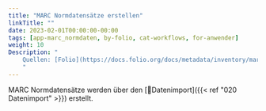 ```yaml
---
title: "MARC Normdatensätze erstellen"
linkTitle: ""
date: 2023-02-01T00:00:00-00:00
tags: [app-marc_normdaten, by-folio, cat-workflows, for-anwender]
weight: 10
Description: "
    Quellen: [Folio](https://docs.folio.org/docs/metadata/inventory/marcauthority/#creating-marc-authority-records) & [GBV](https://info.gbv.de/pages/viewpage.action?pageId=854294543)
    "
---
```


MARC Normdatensätze werden über den [📱Datenimport]({{< ref "020 Datenimport" >}}) erstellt.
